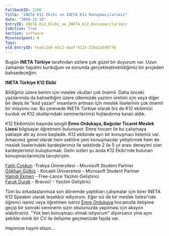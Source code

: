 ```yaml
---
FallbackID: 2280
Title: "INETA K12 Ekibi ve INETA K12 Konuşmacılarımız"
date: "2008-12-18"
EntryID: INETA_K12_Ekibi_ve_INETA_K12_Konusmacilarimiz
IsActive: True
Section: software
MinutesSpent: 0
Tags: 
old.EntryID: fea5c2e5-e5c2-4aa7-9115-210a2a5957f6
---
```

Bugün **INETA Türkiye** tarafından sizlere çok güzel bir duyurum var.
Uzun zamandır hayalini kurduğum ve sonunda gerçekleştirebildiğimiz bir
projeden bahsedeceğim.

**INETA Türkiye K12 Ekibi**

Bildiğiniz üzere benim için meslek okulları çok önemli. Daha önceki
yazılarımda da bahsettiğim üzere ülkemizde yazılım üretimi için veya
diğer bir deyiş ile "kod yazan" insanların artması için meslek
liselerinin çok önemli bir misyonu var. Bu çerevede INETA Türkiye olarak
biz de K12 ekibimizi kurduk ve K12 okullarındaki seminerlerimizi
hızlandırma kararı aldık.

K12 Ekibimizin başında sevgili **Emre Ordukaya, Bağcılar Ticaret Meslek
Lisesi** bilgisayar öğretmeni bulunuyor. Emre hocam ile bu çalışmaya
yaklaşık altı ay önce başladık. K12 ekibinde ayrı bir konuşmacı listemiz
var. Amacımız genel olarak hem sektöre yeni konuşmacılar yetiştirmek hem
de meslek liselerindeki kardeşlerimiz ile sektörde 2 ile 5 yıl arası
deneyimi olan kardeşlerimizi buluşturmak. Gelin sizleri şu anda K12
Ekibi'nde bulunan konuşmacılarımızla tanıştıriyim.

[Fatih Çoşkun](http://www.fcoskun.com/) -Trakya Üniversitesi - Microsoft
Student Partner\
 [Gökhan Gülbiz](http://ggulbiz.blogspot.com/) - Kocaeli Üniversitesi -
Microsoft Student Partner\
 [Hamdi Ekmen](http://www.hekmen.com/index.asp) - Free-Lance Yazılım
Geliştirici\
[Faruk Durak](http://www.farukdurak.com/) - Bravoo! - Yazılım
Geliştirici

Tüm bu arkadaşlarımıza son dönemde yaptıkları çalışmalar için birer
INETA K12 Speaker olarak teşekkür ediyorum. Eğer siz de bir meslek
listesi'nde öğrenci iseniz veya öğretmen iseniz [Emre
Ordukaya](mailto:info@emreordukaya.com) hocamızla iletişime geçip bir
sonraki seminerin sizin okulunuzda yapılması için aksyon alabilirsiniz.
"Yok ben konuşmacı olmak istiyorum" diyorsanız yine aynı şekilde minik
bir CV ile iletişime geçmenizde fayda var.

Hepimize hayırlı olsun...


